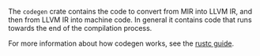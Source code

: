The `codegen` crate contains the code to convert from MIR into LLVM IR,
and then from LLVM IR into machine code. In general it contains code
that runs towards the end of the compilation process.

For more information about how codegen works, see the [rustc guide].

[rustc guide]: https://rust-lang.github.io/rustc-guide/codegen.html
